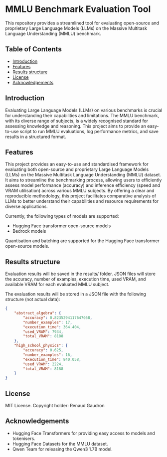 # MMLU Benchmark Evaluation Tool

This repository provides a streamlined tool for evaluating open-source and proprietary Large Language Models (LLMs) on the Massive Multitask Language Understanding (MMLU) benchmark.

## Table of Contents
- [Introduction](#introduction)
- [Features](#features)
- [Results structure](#results-structure)
- [License](#license)
- [Acknowledgements](#acknowledgments)

## Introduction

Evaluating Large Language Models (LLMs) on various benchmarks is crucial for understanding their capabilities and limitations. The MMLU benchmark, with its diverse range of subjects, is a widely recognised standard for assessing knowledge and reasoning. This project aims to provide an easy-to-use script to run MMLU evaluations, log performance metrics, and save results in a structured format.

## Features

This project provides an easy-to-use and standardised framework for evaluating both open-source and proprietary Large Language Models (LLMs) on the Massive Multitask Language Understanding (MMLU) dataset. It aims to streamline the benchmarking process, allowing users to efficiently assess model performance (accuracy) and inference efficiency (speed and VRAM utilisation) across various MMLU subjects. By offering a clear and reproducible methodology, this project facilitates comparative analysis of LLMs to better understand their capabilities and resource requirements for diverse applications.

Currently, the following types of models are supported: 

- Hugging Face transformer open-source models
- Bedrock models

Quantisation and batching are supported for the Hugging Face transformer open-source models.

## Results structure

Evaluation results will be saved in the results/ folder. JSON files will store the accuracy, number of examples, execution time, used VRAM, and available VRAM for each evaluated MMLU subject.

The evaluation results will be stored in a JSON file with the following structure (not actual data):

```json
{
    "abstract_algebra": {
        "accuracy": 0.8235294117647058,
        "number_examples": 17,
        "execution_time": 364.404,
        "used_VRAM": 7934,
        "total_VRAM": 8188
    },
    "high_school_physics": {
        "accuracy": 0.625,
        "number_examples": 16,
        "execution_time": 840.058,
        "used_VRAM": 2224,
        "total_VRAM": 8188
    }
}
```

## License
MIT License. Copyright holder: Renaud Gaudron

## Acknowledgements
- Hugging Face Transformers for providing easy access to models and tokenisers.
- Hugging Face Datasets for the MMLU dataset.
- Qwen Team for releasing the Qwen3 1.7B model.